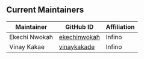 ## Current Maintainers

| Maintainer               | GitHub ID                                               | Affiliation |
| ------------------------ | ------------------------------------------------------- | ----------- |
| Ekechi Nwokah            | [ekechinwokah](https://github.com/EkechiNwokah)         | Infino      |
| Vinay Kakae              | [vinaykakade](https://github.com/vinaykakade)           | Infino      |
